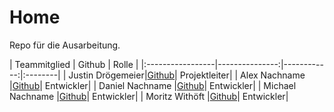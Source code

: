 # Home
Repo für die Ausarbeitung.</br>


| Teammitglied   |   Github | Rolle |
|:-----------------|---------------:|------------:|:--------|
| Justin Drögemeier|[Github](https://github.com/SephirotJustin)| Projektleiter|
| Alex Nachname    |[Github](https://github.com/AlexanderDel)| Entwickler|
| Daniel Nachname  |[Github](https://github.com/Clynotis)| Entwickler|
| Michael Nachname |[Github](https://github.com/TheFreeZerg)| Entwickler|
| Moritz Withöft   |[Github](https://github.com/mwithoeft)| Entwickler|



